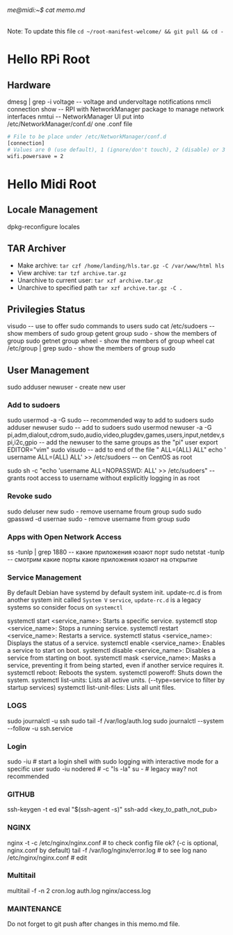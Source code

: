 ###### me@midi:~$ cat memo.md

Note: To update this file `cd ~/root-manifest-welcome/ && git pull && cd -`


# Hello RPi Root

## Hardware

dmesg | grep -i voltage -- voltage and undervoltage notifications
nmcli connection show -- RPI with NetworkManager package to manage network interfaces
nmtui -- NetworkManager UI
put into /etc/NetworkManager/conf.d/ one .conf file

```bash wifi-powersave-off.conf
# File to be place under /etc/NetworkManager/conf.d
[connection]
# Values are 0 (use default), 1 (ignore/don't touch), 2 (disable) or 3 (enable).
wifi.powersave = 2
```

# Hello Midi Root

## Locale Management
dpkg-reconfigure locales

## TAR Archiver
- Make archive: `tar czf /home/landing/hls.tar.gz -C /var/www/html hls`
- View archive: `tar tzf archive.tar.gz`
- Unarchive to current user: `tar xzf archive.tar.gz`
- Unarchive to specified path `tar xzf archive.tar.gz -C .`

## Privilegies Status
visudo -- use to offer sudo commands to users
sudo cat /etc/sudoers -- show members of sudo group
getent group sudo - show the members of group sudo
getnet group wheel - show the members of group wheel
cat /etc/group | grep sudo - show the members of group sudo


## User Management
sudo adduser newuser - create new user


### Add to sudoers
sudo usermod -a -G sudo <username> -- recommended way to add to sudoers
sudo adduser newuser sudo -- add to sudoers
sudo usermod newuser -a -G pi,adm,dialout,cdrom,sudo,audio,video,plugdev,games,users,input,netdev,spi,i2c,gpio -- add the newuser to the same groups as the "pi" user
export EDITOR="vim" sudo visudo -- add to end of the file "<username> ALL=(ALL) ALL"
echo ' username ALL=(ALL)   ALL' >> /etc/sudoers -- on CentOS as root

sudo sh -c "echo 'username ALL=NOPASSWD: ALL' >> /etc/sudoers" -- grants root access to username without explicitly logging in as root


### Revoke sudo
sudo deluser new sudo - remove username froum group sudo
sudo gpasswd -d usernae sudo - remove username from group sudo


### Apps with Open Network Access
ss -tunlp | grep 1880 -- какие приложения юзают порт
sudo netstat -tunlp -- смотрим какие порты какие приложения юзают на открытие


### Service Management
By default Debian have systemd by default system init.
update-rc.d is from another system init called `System V`
`service`, `update-rc.d` is a legacy systems so consider focus on `systemctl`

systemctl start <service_name>: Starts a specific service.
systemctl stop <service_name>: Stops a running service.
systemctl restart <service_name>: Restarts a service.
systemctl status <service_name>: Displays the status of a service.
systemctl enable <service_name>: Enables a service to start on boot.
systemctl disable <service_name>: Disables a service from starting on boot.
systemctl mask <service_name>: Masks a service, preventing it from being started, even if another service requires it.
systemctl reboot: Reboots the system.
systemctl poweroff: Shuts down the system.
systemctl list-units: Lists all active units. (--type=service to filter by startup services)
systemctl list-unit-files: Lists all unit files.


### LOGS
sudo journalctl -u ssh
sudo tail -f /var/log/auth.log
sudo journalctl --system --follow -u ssh.service


### Login
sudo -iu <username>  # start a login shell with sudo logging with interactive mode for a specific user
sudo -iu nodered    # -c "ls -la"
su - <username>     # legacy way? not recommended

### GITHUB
ssh-keygen -t ed<tab>
eval "$(ssh-agent -s)"
ssh-add <key_to_path_not_pub>


### NGINX
nginx -t -c /etc/nginx/nginx.conf  # to check config file ok? (-c is optional, nginx.conf by default)
tail -f /var/log/nginx/error.log   # to see log
nano /etc/nginx/nginx.conf         # edit


### Multitail
multitail -f -n 2 cron.log auth.log nginx/access.log

### MAINTENANCE
Do not forget to git push after changes in this memo.md file.
